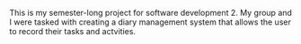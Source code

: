 This is my semester-long project for software development 2. My group and I were tasked with creating a diary management system that allows the user to record their tasks and actvities.
